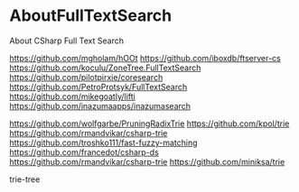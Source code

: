 # AboutFullTextSearch
About CSharp Full Text Search


https://github.com/mgholam/hOOt
https://github.com/iboxdb/ftserver-cs
https://github.com/koculu/ZoneTree.FullTextSearch
https://github.com/pilotpirxie/coresearch
https://github.com/PetroProtsyk/FullTextSearch
https://github.com/mikegoatly/lifti
https://github.com/inazumaapps/inazumasearch


https://github.com/wolfgarbe/PruningRadixTrie
https://github.com/kpol/trie
https://github.com/rmandvikar/csharp-trie
https://github.com/troshko111/fast-fuzzy-matching
https://github.com/francedot/csharp-ds
https://github.com/rmandvikar/csharp-trie
https://github.com/miniksa/trie


trie-tree

